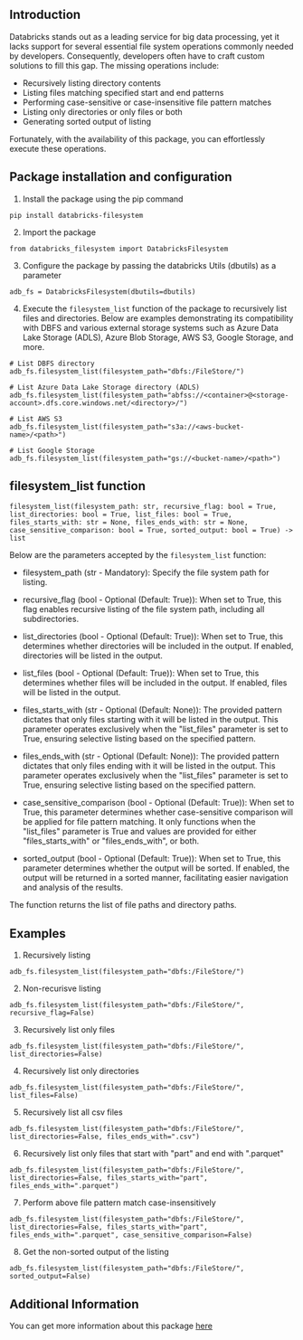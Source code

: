Introduction
---
Databricks stands out as a leading service for big data processing, yet it lacks support for several essential file system operations commonly needed by developers. Consequently, developers often have to craft custom solutions to fill this gap. The missing operations include:

- Recursively listing directory contents
- Listing files matching specified start and end patterns
- Performing case-sensitive or case-insensitive file pattern matches
- Listing only directories or only files or both
- Generating sorted output of listing

Fortunately, with the availability of this package, you can effortlessly execute these operations.

Package installation and configuration
---
1. Install the package using the pip command
```
pip install databricks-filesystem
```
2. Import the package
```
from databricks_filesystem import DatabricksFilesystem
```
3. Configure the package by passing the databricks Utils (dbutils) as a parameter
```
adb_fs = DatabricksFilesystem(dbutils=dbutils)
```
4. Execute the `filesystem_list` function of the package to recursively list files and directories. Below are examples demonstrating its compatibility with DBFS and various external storage systems such as Azure Data Lake Storage (ADLS), Azure Blob Storage, AWS S3, Google Storage, and more.
```
# List DBFS directory
adb_fs.filesystem_list(filesystem_path="dbfs:/FileStore/")

# List Azure Data Lake Storage directory (ADLS)
adb_fs.filesystem_list(filesystem_path="abfss://<container>@<storage-account>.dfs.core.windows.net/<directory>/")

# List AWS S3
adb_fs.filesystem_list(filesystem_path="s3a://<aws-bucket-name>/<path>")

# List Google Storage
adb_fs.filesystem_list(filesystem_path="gs://<bucket-name>/<path>")
```
filesystem_list function
---
```
filesystem_list(filesystem_path: str, recursive_flag: bool = True, list_directories: bool = True, list_files: bool = True, files_starts_with: str = None, files_ends_with: str = None, case_sensitive_comparison: bool = True, sorted_output: bool = True) -> list
```

Below are the parameters accepted by the `filesystem_list` function:
-  filesystem_path (str - Mandatory): Specify the file system path for listing.

- recursive_flag (bool - Optional (Default: True)): When set to True, this flag enables recursive listing of the file system path, including all subdirectories.

- list_directories (bool - Optional (Default: True)): When set to True, this determines whether directories will be included in the output. If enabled, directories will be listed in the output.

- list_files (bool - Optional (Default: True)): When set to True, this determines whether files will be included in the output. If enabled, files will be listed in the output.

- files_starts_with (str - Optional (Default: None)): The provided pattern dictates that only files starting with it will be listed in the output. This parameter operates exclusively when the "list_files" parameter is set to True, ensuring selective listing based on the specified pattern.

- files_ends_with (str - Optional (Default: None)): The provided pattern dictates that only files ending with it will be listed in the output. This parameter operates exclusively when the "list_files" parameter is set to True, ensuring selective listing based on the specified pattern.

- case_sensitive_comparison (bool - Optional (Default: True)): When set to True, this parameter determines whether case-sensitive comparison will be applied for file pattern matching. It only functions when the "list_files" parameter is True and values are provided for either "files_starts_with" or "files_ends_with", or both.

- sorted_output (bool - Optional (Default: True)): When set to True, this parameter determines whether the output will be sorted. If enabled, the output will be returned in a sorted manner, facilitating easier navigation and analysis of the results.

The function returns the list of file paths and directory paths.

Examples
---
1. Recursively listing
```
adb_fs.filesystem_list(filesystem_path="dbfs:/FileStore/")
```

2. Non-recurisve listing
```
adb_fs.filesystem_list(filesystem_path="dbfs:/FileStore/", recursive_flag=False)
```

3. Recursively list only files
```
adb_fs.filesystem_list(filesystem_path="dbfs:/FileStore/", list_directories=False)
```

4. Recursively list only directories
```
adb_fs.filesystem_list(filesystem_path="dbfs:/FileStore/", list_files=False)
```

5. Recursively list all csv files
```
adb_fs.filesystem_list(filesystem_path="dbfs:/FileStore/", list_directories=False, files_ends_with=".csv")
```

6. Recursively list only files that start with "part" and end with ".parquet"
```
adb_fs.filesystem_list(filesystem_path="dbfs:/FileStore/", list_directories=False, files_starts_with="part", files_ends_with=".parquet")
```

7. Perform above file pattern match case-insensitively
```
adb_fs.filesystem_list(filesystem_path="dbfs:/FileStore/", list_directories=False, files_starts_with="part", files_ends_with=".parquet", case_sensitive_comparison=False)
```

8. Get the non-sorted output of the listing
```
adb_fs.filesystem_list(filesystem_path="dbfs:/FileStore/", sorted_output=False)
```

Additional Information
---
You can get more information about this package [here](https://medium.com/data-engineer-things/finally-in-databricks-we-can-now-perform-recursive-directory-listing-and-many-more-operations-c5f32aad78e7)
